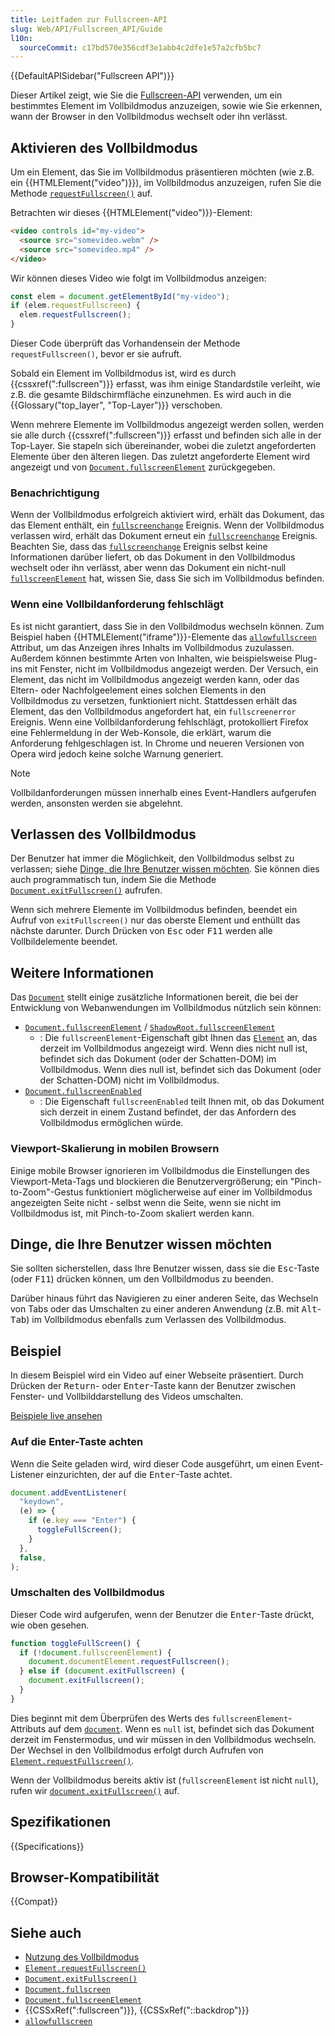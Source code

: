 ```yaml
---
title: Leitfaden zur Fullscreen-API
slug: Web/API/Fullscreen_API/Guide
l10n:
  sourceCommit: c17bd570e356cdf3e1abb4c2dfe1e57a2cfb5bc7
---
```


{{DefaultAPISidebar("Fullscreen API")}}

Dieser Artikel zeigt, wie Sie die [Fullscreen-API](/de/docs/Web/API/Fullscreen_API) verwenden, um ein bestimmtes Element im Vollbildmodus anzuzeigen, sowie wie Sie erkennen, wann der Browser in den Vollbildmodus wechselt oder ihn verlässt.

## Aktivieren des Vollbildmodus

Um ein Element, das Sie im Vollbildmodus präsentieren möchten (wie z.B. ein {{HTMLElement("video")}}), im Vollbildmodus anzuzeigen, rufen Sie die Methode [`requestFullscreen()`](/de/docs/Web/API/Element/requestFullscreen) auf.

Betrachten wir dieses {{HTMLElement("video")}}-Element:

```html
<video controls id="my-video">
  <source src="somevideo.webm" />
  <source src="somevideo.mp4" />
</video>
```

Wir können dieses Video wie folgt im Vollbildmodus anzeigen:

```js
const elem = document.getElementById("my-video");
if (elem.requestFullscreen) {
  elem.requestFullscreen();
}
```

Dieser Code überprüft das Vorhandensein der Methode `requestFullscreen()`, bevor er sie aufruft.

Sobald ein Element im Vollbildmodus ist, wird es durch {{cssxref(":fullscreen")}} erfasst, was ihm einige Standardstile verleiht, wie z.B. die gesamte Bildschirmfläche einzunehmen. Es wird auch in die {{Glossary("top_layer", "Top-Layer")}} verschoben.

Wenn mehrere Elemente im Vollbildmodus angezeigt werden sollen, werden sie alle durch {{cssxref(":fullscreen")}} erfasst und befinden sich alle in der Top-Layer. Sie stapeln sich übereinander, wobei die zuletzt angeforderten Elemente über den älteren liegen. Das zuletzt angeforderte Element wird angezeigt und von [`Document.fullscreenElement`](/de/docs/Web/API/Document/fullscreenElement) zurückgegeben.

### Benachrichtigung

Wenn der Vollbildmodus erfolgreich aktiviert wird, erhält das Dokument, das das Element enthält, ein [`fullscreenchange`](/de/docs/Web/API/Element/fullscreenchange_event) Ereignis. Wenn der Vollbildmodus verlassen wird, erhält das Dokument erneut ein [`fullscreenchange`](/de/docs/Web/API/Document/fullscreenchange_event) Ereignis. Beachten Sie, dass das [`fullscreenchange`](/de/docs/Web/API/Document/fullscreenchange_event) Ereignis selbst keine Informationen darüber liefert, ob das Dokument in den Vollbildmodus wechselt oder ihn verlässt, aber wenn das Dokument ein nicht-null [`fullscreenElement`](/de/docs/Web/API/Document/fullscreenElement) hat, wissen Sie, dass Sie sich im Vollbildmodus befinden.

### Wenn eine Vollbildanforderung fehlschlägt

Es ist nicht garantiert, dass Sie in den Vollbildmodus wechseln können. Zum Beispiel haben {{HTMLElement("iframe")}}-Elemente das [`allowfullscreen`](/de/docs/Web/HTML/Element/iframe#allowfullscreen) Attribut, um das Anzeigen ihres Inhalts im Vollbildmodus zuzulassen. Außerdem können bestimmte Arten von Inhalten, wie beispielsweise Plug-ins mit Fenster, nicht im Vollbildmodus angezeigt werden. Der Versuch, ein Element, das nicht im Vollbildmodus angezeigt werden kann, oder das Eltern- oder Nachfolgeelement eines solchen Elements in den Vollbildmodus zu versetzen, funktioniert nicht. Stattdessen erhält das Element, das den Vollbildmodus angefordert hat, ein `fullscreenerror` Ereignis. Wenn eine Vollbildanforderung fehlschlägt, protokolliert Firefox eine Fehlermeldung in der Web-Konsole, die erklärt, warum die Anforderung fehlgeschlagen ist. In Chrome und neueren Versionen von Opera wird jedoch keine solche Warnung generiert.

> [!NOTE]
> Vollbildanforderungen müssen innerhalb eines Event-Handlers aufgerufen werden, ansonsten werden sie abgelehnt.

## Verlassen des Vollbildmodus

Der Benutzer hat immer die Möglichkeit, den Vollbildmodus selbst zu verlassen; siehe [Dinge, die Ihre Benutzer wissen möchten](#dinge,_die_ihre_benutzer_wissen_möchten). Sie können dies auch programmatisch tun, indem Sie die Methode [`Document.exitFullscreen()`](/de/docs/Web/API/Document/exitFullscreen) aufrufen.

Wenn sich mehrere Elemente im Vollbildmodus befinden, beendet ein Aufruf von `exitFullscreen()` nur das oberste Element und enthüllt das nächste darunter. Durch Drücken von <kbd>Esc</kbd> oder <kbd>F11</kbd> werden alle Vollbildelemente beendet.

## Weitere Informationen

Das [`Document`](/de/docs/Web/API/Document) stellt einige zusätzliche Informationen bereit, die bei der Entwicklung von Webanwendungen im Vollbildmodus nützlich sein können:

- [`Document.fullscreenElement`](/de/docs/Web/API/Document/fullscreenElement) / [`ShadowRoot.fullscreenElement`](/de/docs/Web/API/ShadowRoot/fullscreenElement)
  - : Die `fullscreenElement`-Eigenschaft gibt Ihnen das [`Element`](/de/docs/Web/API/Element) an, das derzeit im Vollbildmodus angezeigt wird. Wenn dies nicht null ist, befindet sich das Dokument (oder der Schatten-DOM) im Vollbildmodus. Wenn dies null ist, befindet sich das Dokument (oder der Schatten-DOM) nicht im Vollbildmodus.
- [`Document.fullscreenEnabled`](/de/docs/Web/API/Document/fullscreenEnabled)
  - : Die Eigenschaft `fullscreenEnabled` teilt Ihnen mit, ob das Dokument sich derzeit in einem Zustand befindet, der das Anfordern des Vollbildmodus ermöglichen würde.

### Viewport-Skalierung in mobilen Browsern

Einige mobile Browser ignorieren im Vollbildmodus die Einstellungen des Viewport-Meta-Tags und blockieren die Benutzervergrößerung; ein "Pinch-to-Zoom"-Gestus funktioniert möglicherweise auf einer im Vollbildmodus angezeigten Seite nicht - selbst wenn die Seite, wenn sie nicht im Vollbildmodus ist, mit Pinch-to-Zoom skaliert werden kann.

## Dinge, die Ihre Benutzer wissen möchten

Sie sollten sicherstellen, dass Ihre Benutzer wissen, dass sie die <kbd>Esc</kbd>-Taste (oder <kbd>F11</kbd>) drücken können, um den Vollbildmodus zu beenden.

Darüber hinaus führt das Navigieren zu einer anderen Seite, das Wechseln von Tabs oder das Umschalten zu einer anderen Anwendung (z.B. mit <kbd>Alt</kbd>-<kbd>Tab</kbd>) im Vollbildmodus ebenfalls zum Verlassen des Vollbildmodus.

## Beispiel

In diesem Beispiel wird ein Video auf einer Webseite präsentiert. Durch Drücken der <kbd>Return</kbd>- oder <kbd>Enter</kbd>-Taste kann der Benutzer zwischen Fenster- und Vollbilddarstellung des Videos umschalten.

[Beispiele live ansehen](https://mdn.dev/archives/media/samples/domref/fullscreen.html)

### Auf die Enter-Taste achten

Wenn die Seite geladen wird, wird dieser Code ausgeführt, um einen Event-Listener einzurichten, der auf die <kbd>Enter</kbd>-Taste achtet.

```js
document.addEventListener(
  "keydown",
  (e) => {
    if (e.key === "Enter") {
      toggleFullScreen();
    }
  },
  false,
);
```

### Umschalten des Vollbildmodus

Dieser Code wird aufgerufen, wenn der Benutzer die <kbd>Enter</kbd>-Taste drückt, wie oben gesehen.

```js
function toggleFullScreen() {
  if (!document.fullscreenElement) {
    document.documentElement.requestFullscreen();
  } else if (document.exitFullscreen) {
    document.exitFullscreen();
  }
}
```

Dies beginnt mit dem Überprüfen des Werts des `fullscreenElement`-Attributs auf dem [`document`](/de/docs/Web/API/Document). Wenn es `null` ist, befindet sich das Dokument derzeit im Fenstermodus, und wir müssen in den Vollbildmodus wechseln. Der Wechsel in den Vollbildmodus erfolgt durch Aufrufen von [`Element.requestFullscreen()`](/de/docs/Web/API/Element/requestFullscreen).

Wenn der Vollbildmodus bereits aktiv ist (`fullscreenElement` ist nicht `null`), rufen wir [`document.exitFullscreen()`](/de/docs/Web/API/Document/exitFullscreen) auf.

## Spezifikationen

{{Specifications}}

## Browser-Kompatibilität

{{Compat}}

## Siehe auch

- [Nutzung des Vollbildmodus](/de/docs/Web/API/Fullscreen_API)
- [`Element.requestFullscreen()`](/de/docs/Web/API/Element/requestFullscreen)
- [`Document.exitFullscreen()`](/de/docs/Web/API/Document/exitFullscreen)
- [`Document.fullscreen`](/de/docs/Web/API/Document/fullscreen)
- [`Document.fullscreenElement`](/de/docs/Web/API/Document/fullscreenElement)
- {{CSSxRef(":fullscreen")}}, {{CSSxRef("::backdrop")}}
- [`allowfullscreen`](/de/docs/Web/HTML/Element/iframe#allowfullscreen)
